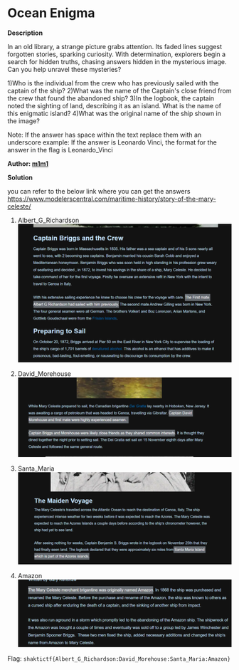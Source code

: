 # Ocean Enigma

**Description**

In an old library, a strange picture grabs attention. Its faded lines suggest forgotten stories, sparking curiosity. With determination, explorers begin a search for hidden truths, chasing answers hidden in the mysterious image. Can you help unravel these mysteries?

1)Who is the individual from the crew who has previously sailed with the captain of the ship?
2)What was the name of the Captain's close friend from the crew that found the abandoned ship?
3)In the logbook, the captain noted the sighting of land, describing it as an island. What is the name of this enigmatic island?
4)What was the original name of the ship shown in the image?

Note: 
If the answer has space within the text replace them with an underscore
example:
If the answer is Leonardo Vinci, the format for the answer in the flag is Leonardo_Vinci

**Author: [__m1m1__](https://twitter.com/__m1m1__1)**

**Solution**

you can refer to the below link where you can get the answers
https://www.modelerscentral.com/maritime-history/story-of-the-mary-celeste/

1) Albert_G_Richardson
![image](uploads/ans1.png)

2) David_Morehouse
![image](uploads/ans2.png)

3) Santa_Maria
![image](uploads/ans3.png)

4) Amazon
![image](uploads/ans4.png)

Flag: `shaktictf{Albert_G_Richardson:David_Morehouse:Santa_Maria:Amazon}`